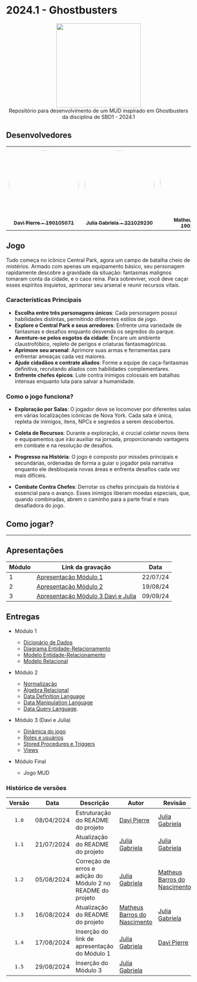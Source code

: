 # 2024.1 - Ghostbusters

<div align="center"> <img src="https://www.hatchwise.com/wp-content/uploads/2023/03/Ghostbusters-Logo-700x394-1.png.webp" height="230" width="auto"/> </div>

<div align="center">Repositório para desenvolvimento de um MUD inspirado em Ghostbusters da disciplina de SBD1 - 2024.1</div>

## Desenvolvedores
<div align = "center">
<table>
  <tr>
    <td align="center"><a href="https://github.com/DaviPierre"><img style="border-radius: 50%;" src="https://github.com/DaviPierre.png" width="190;" alt=""/><br /><sub><b>Davi Pierre - 190105071</b></sub></a><br /><a href="Link git" title="Rocketseat"></a></td>
    <td align="center"><a href="https://github.com/JuliaGabP"><img style="border-radius: 50%;" src="https://github.com/JuliaGabP.png" width="190;" alt=""/><br /><sub><b>Julia Gabriela - 221029230</b></sub></a><br /><a href="Link git" title="Rocketseat"></a></td>
    <td align="center"><a href="https://github.com/Ninja-Haiyai"><img style="border-radius: 50%;" src="https://github.com/Ninja-Haiyai.png" width="190;" alt=""/><br /><sub><b>Matheus Barros - 190126515</b></sub></a><br /><a href="Link git" title="Rocketseat"></a></td>

  </tr>
</table>

</div>



## Jogo

Tudo começa no icônico Central Park, agora um campo de batalha cheio de mistérios. Armado com apenas um equipamento básico, seu personagem rapidamente descobre a gravidade da situação: fantasmas malignos tomaram conta da cidade, e o caos reina. Para sobreviver, você deve caçar esses espíritos inquietos, aprimorar seu arsenal e reunir recursos vitais. 

### Características Principais

- **Escolha entre três personagens únicos**: Cada personagem possui habilidades distintas, permitindo diferentes estilos de jogo.
- **Explore o Central Park e seus arredores**: Enfrente uma variedade de fantasmas e desafios enquanto desvenda os segredos do parque.
- **Aventure-se pelos esgotos da cidade**: Encare um ambiente claustrofóbico, repleto de perigos e criaturas fantasmagóricas.
- **Aprimore seu arsenal**: Aprimore suas armas e ferramentas para enfrentar ameaças cada vez maiores.
- **Ajude cidadãos e contrate aliados**: Forme a equipe de caça-fantasmas definitiva, recrutando aliados com habilidades complementares.
- **Enfrente chefes épicos**: Lute contra inimigos colossais em batalhas intensas enquanto luta para salvar a humanidade.


### Como o jogo funciona?

- **Exploração por Salas**: O jogador deve se locomover por diferentes salas em várias localizações icônicas de Nova York. Cada sala é única, repleta de inimigos, itens, NPCs e segredos a serem descobertos.

- **Coleta de Recursos**: Durante a exploração, é crucial coletar novos itens e equipamentos que irão auxiliar na jornada, proporcionando vantagens em combate e na resolução de desafios.

- **Progresso na História**: O jogo é composto por missões principais e secundárias, ordenadas de forma a guiar o jogador pela narrativa enquanto ele desbloqueia novas áreas e enfrenta desafios cada vez mais difíceis.

- **Combate Contra Chefes**: Derrotar os chefes principais da história é essencial para o avanço. Esses inimigos liberam moedas especiais, que, quando combinadas, abrem o caminho para a parte final e mais desafiadora do jogo.




## Como jogar?

---

## Apresentações

| Módulo | Link da gravação                                                                                    | Data       |
| ------ | --------------------------------------------------------------------------------------------------- | ---------- |
| 1      | [Apresentação Módulo 1](https://youtu.be/zVROjzIRNXc)| 22/07/24 |
| 2      | [Apresentação Módulo 2](https://youtu.be/BYEsC3oOVlQ?si=m11cwRNtUazqXamk)| 19/08/24 |
| 3      | [Apresentação Módulo 3 Davi e Julia]()| 09/09/24 |

## Entregas

- Módulo 1

  - [Dicionário de Dados](https://github.com/SBD1/2024-1---Ghost-Busters/blob/main/docs/Modulo1/DD.md)
  - [Diagrama Entidade-Relacionamento](https://github.com/SBD1/2024-1---Ghost-Busters/blob/main/docs/Modulo1/DER.md)
  - [Modelo Entidade-Relacionamento](https://github.com/SBD1/2024-1---Ghost-Busters/blob/main/docs/Modulo1/MER.md)
  - [Modelo Relacional](https://github.com/SBD1/2024-1---Ghost-Busters/blob/main/docs/Modulo1/MREL.md)

- Módulo 2

  - [Normalização](https://github.com/SBD1/2024-1---Ghost-Busters/tree/main/docs/Modulo2/Normalizacao)
  - [Álgebra Relacional](https://github.com/SBD1/2024-1---Ghost-Busters/blob/main/docs/Modulo2/ALGEBRA_RELACIONAL.md)
  - [Data Definition Language](https://github.com/SBD1/2024-1---Ghost-Busters/blob/main/docs/Modulo2/DDL.sql)
  - [Data Manipulation Language](https://github.com/SBD1/2024-1---Ghost-Busters/blob/main/docs/Modulo2/DML.sql)
  - [Data Query Language](https://github.com/SBD1/2024-1---Ghost-Busters/blob/main/docs/Modulo2/DQL.sql).
 
- Módulo 3 (Davi e Julia)

  - [Dinâmica do jogo](https://github.com/SBD1/2024-1---Ghost-Busters/blob/main/docs/Modulo3/dinamica_do_jogo.md)
  - [Roles e usuários](https://github.com/SBD1/2024-1---Ghost-Busters/blob/main/docs/Modulo3/roles_usuarios.sql)
  - [Stored Procedures e Triggers](https://github.com/SBD1/2024-1---Ghost-Busters/blob/main/docs/Modulo3/stored_procedures_triggers.sql)
  - [Views](https://github.com/SBD1/2024-1---Ghost-Busters/blob/main/docs/Modulo3/views.sql)

- Módulo Final
  - Jogo MUD

### Histórico de versões

| Versão |    Data    | Descrição                                      | Autor                                               | Revisão                                                      |
| :----: | :--------: | ---------------------------------------------- | --------------------------------------------------- | ------------------------------------------------------------ |
| `1.0`  | 08/04/2024 | Estruturação do README do projeto| [Davi Pierre](https://github.com/DaviPierre) |[Julia Gabriela](https://github.com/JuliaGabP)|
| `1.1`  | 21/07/2024 | Atualização do README do projeto| [Julia Gabriela](https://github.com/JuliaGabP) |[Julia Gabriela](https://github.com/JuliaGabP)|
| `1.2`  | 05/08/2024 | Correção de erros e adição do Módulo 2 no README do projeto| [Julia Gabriela](https://github.com/JuliaGabP) |[Matheus Barros do Nascimento](https://github.com/Ninja-Haiyai)|
| `1.3`  | 16/08/2024 | Atualização do README do projeto|[Matheus Barros do Nascimento](https://github.com/Ninja-Haiyai)| [Julia Gabriela](https://github.com/JuliaGabP)|
| `1.4`  | 17/08/2024 | Inserção do link de apresentação do Módulo 1 |[Julia Gabriela](https://github.com/JuliaGabP)|[Davi Pierre](https://github.com/DaviPierre)|
| `1.5`  | 29/08/2024 | Inserção do Módulo 3| [Julia Gabriela](https://github.com/JuliaGabP) |
